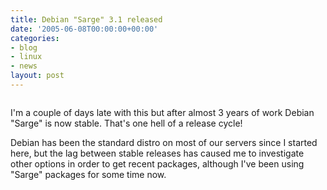 ```yaml
---
title: Debian "Sarge" 3.1 released
date: '2005-06-08T00:00:00+00:00'
categories:
- blog
- linux
- news
layout: post
---
```


<a href="http://www.debian.org/News/2005/20050606"><img src="/images/debian-shadow.png" class="left" alt="" /></a>

I'm a couple of days late with this but after almost 3 years of work Debian "Sarge" is now stable.  That's one hell of a release cycle!

Debian has been the standard distro on most of our servers since I started here, but the lag between stable releases has caused me to investigate other options in order to get recent packages, although I've been using "Sarge" packages for some time now.




